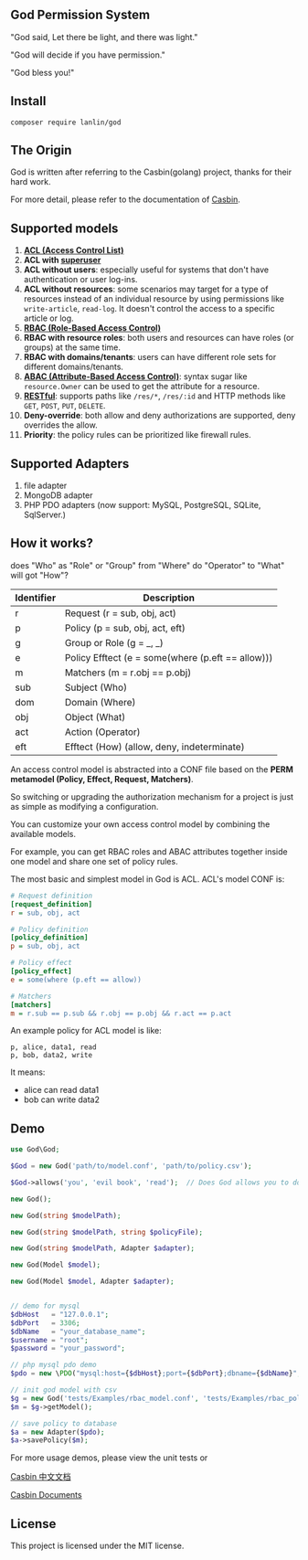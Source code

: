 
## God Permission System

"God said, Let there be light, and there was light."

"God will decide if you have permission."

"God bless you!"


## Install

```shell
composer require lanlin/god
```


## The Origin

God is written after referring to the Casbin(golang) project, thanks for their hard work.

For more detail, please refer to the documentation of [Casbin](https://github.com/casbin/casbin).


## Supported models

1. [**ACL (Access Control List)**](https://en.wikipedia.org/wiki/Access_control_list)
2. **ACL with [superuser](https://en.wikipedia.org/wiki/Superuser)**
3. **ACL without users**: especially useful for systems that don't have authentication or user log-ins.
3. **ACL without resources**: some scenarios may target for a type of resources instead of an individual resource by using permissions like ``write-article``, ``read-log``. It doesn't control the access to a specific article or log.
4. **[RBAC (Role-Based Access Control)](https://en.wikipedia.org/wiki/Role-based_access_control)**
5. **RBAC with resource roles**: both users and resources can have roles (or groups) at the same time.
6. **RBAC with domains/tenants**: users can have different role sets for different domains/tenants.
7. **[ABAC (Attribute-Based Access Control)](https://en.wikipedia.org/wiki/Attribute-Based_Access_Control)**: syntax sugar like ``resource.Owner`` can be used to get the attribute for a resource.
8. **[RESTful](https://en.wikipedia.org/wiki/Representational_state_transfer)**: supports paths like ``/res/*``, ``/res/:id`` and HTTP methods like ``GET``, ``POST``, ``PUT``, ``DELETE``.
9. **Deny-override**: both allow and deny authorizations are supported, deny overrides the allow.
10. **Priority**: the policy rules can be prioritized like firewall rules.


## Supported Adapters

1. file adapter
2. MongoDB adapter
3. PHP PDO adapters (now support: MySQL, PostgreSQL, SQLite, SqlServer.)


## How it works?

does "Who" as "Role" or "Group" from "Where" do "Operator" to "What" will got "How"?

| Identifier | Description |
|------------|-------------|
| r          | Request (r = sub, obj, act)                       |
| p          | Policy (p = sub, obj, act, eft)                   |
| g          | Group or Role (g = _, _)                          |
| e          | Policy Efftect (e = some(where (p.eft == allow))) |
| m          | Matchers (m = r.obj == p.obj)                     |
| sub        | Subject (Who)                                     |
| dom        | Domain  (Where)                                   |
| obj        | Object  (What)                                    |
| act        | Action  (Operator)                                |
| eft        | Efftect (How) (allow, deny, indeterminate)        |

An access control model is abstracted into a CONF file based on the **PERM metamodel (Policy, Effect, Request, Matchers)**.

So switching or upgrading the authorization mechanism for a project is just as simple as modifying a configuration.

You can customize your own access control model by combining the available models.

For example, you can get RBAC roles and ABAC attributes together inside one model and share one set of policy rules.

The most basic and simplest model in God is ACL. ACL's model CONF is:

```ini
# Request definition
[request_definition]
r = sub, obj, act

# Policy definition
[policy_definition]
p = sub, obj, act

# Policy effect
[policy_effect]
e = some(where (p.eft == allow))

# Matchers
[matchers]
m = r.sub == p.sub && r.obj == p.obj && r.act == p.act
```

An example policy for ACL model is like:

```
p, alice, data1, read
p, bob, data2, write
```

It means:

- alice can read data1
- bob can write data2


## Demo

```php
use God\God;

$God = new God('path/to/model.conf', 'path/to/policy.csv');

$God->allows('you', 'evil book', 'read');  // Does God allows you to do this?

new God();

new God(string $modelPath);

new God(string $modelPath, string $policyFile);

new God(string $modelPath, Adapter $adapter);

new God(Model $model);

new God(Model $model, Adapter $adapter);


// demo for mysql
$dbHost   = "127.0.0.1";
$dbPort   = 3306;
$dbName   = "your_database_name";
$username = "root";
$password = "your_password";

// php mysql pdo demo
$pdo = new \PDO("mysql:host={$dbHost};port={$dbPort};dbname={$dbName}", $username, $password);

// init god model with csv
$g = new God('tests/Examples/rbac_model.conf', 'tests/Examples/rbac_policy.csv');
$m = $g->getModel();

// save policy to database
$a = new Adapter($pdo);
$a->savePolicy($m);
```

For more usage demos, please view the unit tests or

[Casbin 中文文档](https://casbin.org/docs/zh-CN/overview)

[Casbin Documents](https://casbin.org/docs/en/overview)


## License

This project is licensed under the MIT license.
